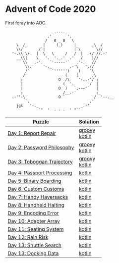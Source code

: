 # Advent of Code 2020

First foray into AOC.

```
                     _.---._
                   .'       '.
                  /   0 _ 0   \
     \  /_       |     (_)     |       _\  /
     \\/       /`|             |`\       \//
   '-.\\ \/   |  \   \     /   /  |   \/ //.-'
     __\\|    \   '.  '._.'  .'   /    |//
        \\   .-'.   `'-----'`   .'-.   //
         \\.'    '-._        .-'\   './/
         /`          `'''''')    )    `\
        /                  (    (      ,\
       ;                O  /\    '-..-'/ ;
       |                  (  '.       /  |
       |                O  )   `;---'`   |
       ;                  /__.-'         ;_
   .-''-\               O `             /  '--.__
         `.                           .'
     jgs   '-._                   _.-'
               `"  '  - - -  ' "`` 
```

| Puzzle                                                           | Solution                                                                         |
|------------------------------------------------------------------|----------------------------------------------------------------------------------|
| [Day 1: Report Repair](https://adventofcode.com/2020/day/1)      | [groovy](./day1/day1.groovy)<br/>[kotlin](./kotlin/src/main/kotlin/day1/Day1.kt) |
| [Day 2: Password Philosophy](https://adventofcode.com/2020/day/2)| [groovy](./day2/day2.groovy)<br/>[kotlin](./kotlin/src/main/kotlin/day2/Day2.kt) |
| [Day 3: Toboggan Trajectory](https://adventofcode.com/2020/day/3)| [groovy](./day3/day3.groovy)<br/>[kotlin](./kotlin/src/main/kotlin/day3/Day3.kt) |
| [Day 4: Passport Processing](https://adventofcode.com/2020/day/4)| [kotlin](./kotlin/src/main/kotlin/day4/Day4.kt)                                  |
| [Day 5: Binary Boarding](https://adventofcode.com/2020/day/5)    | [kotlin](./kotlin/src/main/kotlin/day5/Day5.kt)                                  |
| [Day 6: Custom Customs](https://adventofcode.com/2020/day/6)     | [kotlin](./kotlin/src/main/kotlin/day6/Day6.kt)                                  |
| [Day 7: Handy Haversacks](https://adventofcode.com/2020/day/7)   | [kotlin](./kotlin/src/main/kotlin/day7/Day7.kt)                                  |
| [Day 8: Handheld Halting](https://adventofcode.com/2020/day/8)   | [kotlin](./kotlin/src/main/kotlin/day8/Day8.kt)                                  |
| [Day 9: Encoding Error](https://adventofcode.com/2020/day/9)     | [kotlin](./kotlin/src/main/kotlin/day9/Day9.kt)                                  |
| [Day 10: Adapter Array](https://adventofcode.com/2020/day/10)    | [kotlin](./kotlin/src/main/kotlin/day10/Day10.kt)                                |
| [Day 11: Seating System](https://adventofcode.com/2020/day/11)   | [kotlin](./kotlin/src/main/kotlin/day11/Day11.kt)                                |
| [Day 12: Rain Risk](https://adventofcode.com/2020/day/12)        | [kotlin](./kotlin/src/main/kotlin/day12/Day12.kt)                                |
| [Day 13: Shuttle Search](https://adventofcode.com/2020/day/13)   | [kotlin](./kotlin/src/main/kotlin/day13/Day13.kt)                                |
| [Day 13: Docking Data](https://adventofcode.com/2020/day/14)     | [kotlin](./kotlin/src/main/kotlin/day14/Day14.kt)                                |

